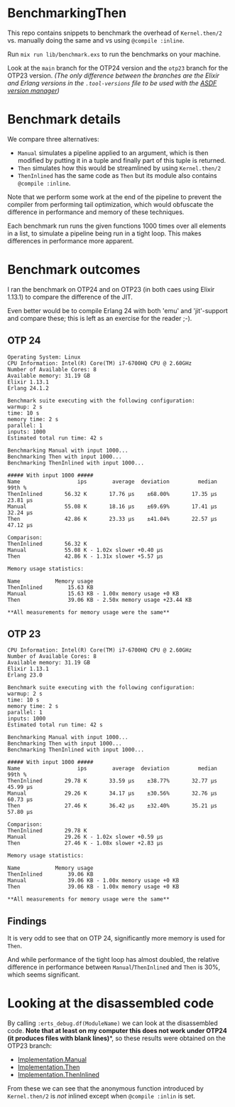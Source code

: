 # BenchmarkingThen

This repo contains snippets to benchmark the overhead of `Kernel.then/2` vs. manually doing the same and vs using `@compile :inline`.

Run `mix run lib/benchmark.exs` to run the benchmarks on your machine.

Look at the `main` branch for the OTP24 version and the `otp23` branch for the OTP23 version.
_(The only difference between the branches are the Elixir and Erlang versions in the `.tool-versions` file to be used with the [ASDF version manager](asdf-vm.com/))_

# Benchmark details

We compare three alternatives:

- `Manual` simulates a pipeline applied to an argument, which is then modified by putting it in a tuple and finally part of this tuple is returned.
- `Then` simulates how this would be streamlined by using `Kernel.then/2`
- `ThenInlined` has the same code as `Then` but its module also contains `@compile :inline`.

Note that we perform some work at the end of the pipeline to prevent the compiler from performing tail optimization, which would obfuscate the difference in performance and memory of these techniques.

Each benchmark run runs the given functions 1000 times over all elements in a list, to simulate a pipeline being run in a tight loop. This makes differences in performance more apparent.

# Benchmark outcomes

I ran the benchmark on OTP24 and on OTP23 (in both caes using Elixir 1.13.1) to compare the difference of the JIT.

Even better would be to compile Erlang 24 with both 'emu' and 'jit'-support and compare these; this is left as an exercise for the reader ;-).

## OTP 24

```
Operating System: Linux
CPU Information: Intel(R) Core(TM) i7-6700HQ CPU @ 2.60GHz
Number of Available Cores: 8
Available memory: 31.19 GB
Elixir 1.13.1
Erlang 24.1.2

Benchmark suite executing with the following configuration:
warmup: 2 s
time: 10 s
memory time: 2 s
parallel: 1
inputs: 1000
Estimated total run time: 42 s

Benchmarking Manual with input 1000...
Benchmarking Then with input 1000...
Benchmarking ThenInlined with input 1000...

##### With input 1000 #####
Name                  ips        average  deviation         median         99th %
ThenInlined       56.32 K       17.76 μs    ±68.00%       17.35 μs       23.81 μs
Manual            55.08 K       18.16 μs    ±69.69%       17.41 μs       32.24 μs
Then              42.86 K       23.33 μs    ±41.04%       22.57 μs       47.12 μs

Comparison: 
ThenInlined       56.32 K
Manual            55.08 K - 1.02x slower +0.40 μs
Then              42.86 K - 1.31x slower +5.57 μs

Memory usage statistics:

Name           Memory usage
ThenInlined        15.63 KB
Manual             15.63 KB - 1.00x memory usage +0 KB
Then               39.06 KB - 2.50x memory usage +23.44 KB

**All measurements for memory usage were the same**
```

## OTP 23

```
CPU Information: Intel(R) Core(TM) i7-6700HQ CPU @ 2.60GHz
Number of Available Cores: 8
Available memory: 31.19 GB
Elixir 1.13.1
Erlang 23.0

Benchmark suite executing with the following configuration:
warmup: 2 s
time: 10 s
memory time: 2 s
parallel: 1
inputs: 1000
Estimated total run time: 42 s

Benchmarking Manual with input 1000...
Benchmarking Then with input 1000...
Benchmarking ThenInlined with input 1000...

##### With input 1000 #####
Name                  ips        average  deviation         median         99th %
ThenInlined       29.78 K       33.59 μs    ±38.77%       32.77 μs       45.99 μs
Manual            29.26 K       34.17 μs    ±30.56%       32.76 μs       60.73 μs
Then              27.46 K       36.42 μs    ±32.40%       35.21 μs       57.80 μs

Comparison: 
ThenInlined       29.78 K
Manual            29.26 K - 1.02x slower +0.59 μs
Then              27.46 K - 1.08x slower +2.83 μs

Memory usage statistics:

Name           Memory usage
ThenInlined        39.06 KB
Manual             39.06 KB - 1.00x memory usage +0 KB
Then               39.06 KB - 1.00x memory usage +0 KB

**All measurements for memory usage were the same**

```

## Findings

It is very odd to see that on OTP 24, significantly more memory is used for `Then`.

And while performance of the tight loop has almost doubled, the relative difference in performance between `Manual`/`ThenInlined` and `Then` is 30%, which seems significant.

# Looking at the disassembled code

By calling `:erts_debug.df(ModuleName)` we can look at the disassembled code.
**Note that at least on my computer this does not work under OTP24 (it produces files with blank lines)***, so these results were obtained on the OTP23 branch:

- [Implementation.Manual](https://github.com/Qqwy/elixir-test-benchmrking_then/blob/otp23/Elixir.Implementation.Manual.dis)
- [Implementation.Then](https://github.com/Qqwy/elixir-test-benchmrking_then/blob/otp23/Elixir.Implementation.Then.dis)
- [Implementation.ThenInlined](https://github.com/Qqwy/elixir-test-benchmrking_then/blob/otp23/Elixir.Implementation.ThenInlined.dis)

From these we can see that the anonymous function introduced by `Kernel.then/2` is _not_ inlined except when `@compile :inlin` is set.


